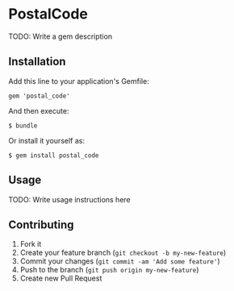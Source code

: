 # PostalCode

TODO: Write a gem description

## Installation

Add this line to your application's Gemfile:

    gem 'postal_code'

And then execute:

    $ bundle

Or install it yourself as:

    $ gem install postal_code

## Usage

TODO: Write usage instructions here

## Contributing

1. Fork it
2. Create your feature branch (`git checkout -b my-new-feature`)
3. Commit your changes (`git commit -am 'Add some feature'`)
4. Push to the branch (`git push origin my-new-feature`)
5. Create new Pull Request
